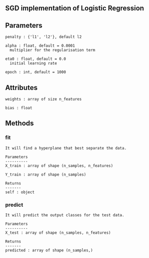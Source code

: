  ## SGD implementation of Logistic Regression

  Parameters
  ----------
    penalty : {'l1', 'l2'}, default l2

    alpha : float, default = 0.0001
      multiplier for the regularisation term

    eta0 : float, default = 0.0
      initial learning rate

    epoch : int, default = 1000

  Attributes
  ----------
    weights : array of size n_features

    bias : float
  
  Methods
  -------
  
  ### fit
    It will find a hyperplane that best separate the data.

    Parameters
    ----------
    X_train : array of shape (n_samples, n_features)

    Y_train : array of shape (n_samples)

    Returns
    -------
    self : object
  
  ### predict
    It will predict the output classes for the test data.

    Parameters
    ----------
    X_test : array of shape (n_samples, n_features)

    Returns
    -------
    predicted : array of shape (n_samples,)
   
